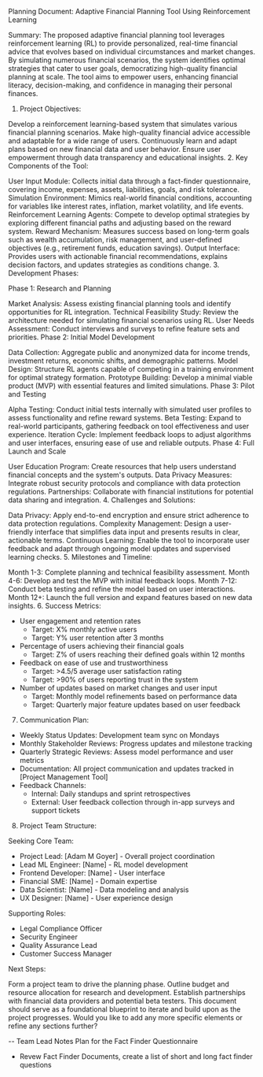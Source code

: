 Planning Document: Adaptive Financial Planning Tool Using Reinforcement Learning

Summary: The proposed adaptive financial planning tool leverages reinforcement learning (RL) to provide personalized, real-time financial advice that evolves based on individual circumstances and market changes. By simulating numerous financial scenarios, the system identifies optimal strategies that cater to user goals, democratizing high-quality financial planning at scale. The tool aims to empower users, enhancing financial literacy, decision-making, and confidence in managing their personal finances.

1. Project Objectives:

Develop a reinforcement learning-based system that simulates various financial planning scenarios.
Make high-quality financial advice accessible and adaptable for a wide range of users.
Continuously learn and adapt plans based on new financial data and user behavior.
Ensure user empowerment through data transparency and educational insights.
2. Key Components of the Tool:

User Input Module: Collects initial data through a fact-finder questionnaire, covering income, expenses, assets, liabilities, goals, and risk tolerance.
Simulation Environment: Mimics real-world financial conditions, accounting for variables like interest rates, inflation, market volatility, and life events.
Reinforcement Learning Agents: Compete to develop optimal strategies by exploring different financial paths and adjusting based on the reward system.
Reward Mechanism: Measures success based on long-term goals such as wealth accumulation, risk management, and user-defined objectives (e.g., retirement funds, education savings).
Output Interface: Provides users with actionable financial recommendations, explains decision factors, and updates strategies as conditions change.
3. Development Phases:

Phase 1: Research and Planning

Market Analysis: Assess existing financial planning tools and identify opportunities for RL integration.
Technical Feasibility Study: Review the architecture needed for simulating financial scenarios using RL.
User Needs Assessment: Conduct interviews and surveys to refine feature sets and priorities.
Phase 2: Initial Model Development

Data Collection: Aggregate public and anonymized data for income trends, investment returns, economic shifts, and demographic patterns.
Model Design: Structure RL agents capable of competing in a training environment for optimal strategy formation.
Prototype Building: Develop a minimal viable product (MVP) with essential features and limited simulations.
Phase 3: Pilot and Testing

Alpha Testing: Conduct initial tests internally with simulated user profiles to assess functionality and refine reward systems.
Beta Testing: Expand to real-world participants, gathering feedback on tool effectiveness and user experience.
Iteration Cycle: Implement feedback loops to adjust algorithms and user interfaces, ensuring ease of use and reliable outputs.
Phase 4: Full Launch and Scale

User Education Program: Create resources that help users understand financial concepts and the system's outputs.
Data Privacy Measures: Integrate robust security protocols and compliance with data protection regulations.
Partnerships: Collaborate with financial institutions for potential data sharing and integration.
4. Challenges and Solutions:

Data Privacy: Apply end-to-end encryption and ensure strict adherence to data protection regulations.
Complexity Management: Design a user-friendly interface that simplifies data input and presents results in clear, actionable terms.
Continuous Learning: Enable the tool to incorporate user feedback and adapt through ongoing model updates and supervised learning checks.
5. Milestones and Timeline:

Month 1-3: Complete planning and technical feasibility assessment.
Month 4-6: Develop and test the MVP with initial feedback loops.
Month 7-12: Conduct beta testing and refine the model based on user interactions.
Month 12+: Launch the full version and expand features based on new data insights.
6. Success Metrics:

- User engagement and retention rates
  - Target: X% monthly active users
  - Target: Y% user retention after 3 months
- Percentage of users achieving their financial goals
  - Target: Z% of users reaching their defined goals within 12 months
- Feedback on ease of use and trustworthiness
  - Target: >4.5/5 average user satisfaction rating
  - Target: >90% of users reporting trust in the system
- Number of updates based on market changes and user input
  - Target: Monthly model refinements based on performance data
  - Target: Quarterly major feature updates based on user feedback

7. Communication Plan:

- Weekly Status Updates: Development team sync on Mondays
- Monthly Stakeholder Reviews: Progress updates and milestone tracking
- Quarterly Strategic Reviews: Assess model performance and user metrics
- Documentation: All project communication and updates tracked in [Project Management Tool]
- Feedback Channels: 
  - Internal: Daily standups and sprint retrospectives
  - External: User feedback collection through in-app surveys and support tickets

8. Project Team Structure:

Seeking Core Team: 
- Project Lead: [Adam M Goyer] - Overall project coordination
- Lead ML Engineer: [Name] - RL model development
- Frontend Developer: [Name] - User interface
- Financial SME: [Name] - Domain expertise
- Data Scientist: [Name] - Data modeling and analysis
- UX Designer: [Name] - User experience design

Supporting Roles:
- Legal Compliance Officer
- Security Engineer
- Quality Assurance Lead
- Customer Success Manager

Next Steps:

Form a project team to drive the planning phase.
Outline budget and resource allocation for research and development.
Establish partnerships with financial data providers and potential beta testers.
This document should serve as a foundational blueprint to iterate and build upon as the project progresses. Would you like to add any more specific elements or refine any sections further?

--
Team Lead Notes
Plan for the Fact Finder Questionnaire
- Revew Fact Finder Documents, create a list of short and long fact finder questions